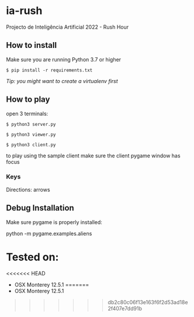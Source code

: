 # ia-rush
Projecto de Inteligência Artificial 2022 - Rush Hour

## How to install

Make sure you are running Python 3.7 or higher

`$ pip install -r requirements.txt`

*Tip: you might want to create a virtualenv first*

## How to play

open 3 terminals:

`$ python3 server.py`

`$ python3 viewer.py`

`$ python3 client.py`

to play using the sample client make sure the client pygame window has focus

### Keys

Directions: arrows

## Debug Installation

Make sure pygame is properly installed:

python -m pygame.examples.aliens

# Tested on:
<<<<<<< HEAD
- OSX Monterey 12.5.1
=======
- OSX Monterey 12.5.1
>>>>>>> db2c80c06f13e163f6f2d53ad18e2f407e7dd91b
